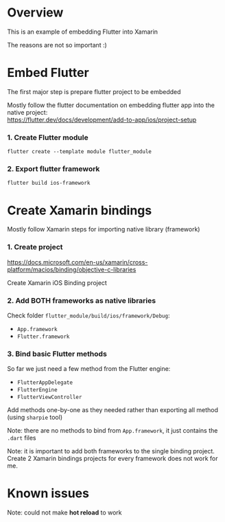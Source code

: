 # Overview

This is an example of embedding Flutter into Xamarin

The reasons are not so important :)

# Embed Flutter

The first major step is prepare flutter project to be embedded

Mostly follow the flutter documentation on embedding flutter app into the native project:  
https://flutter.dev/docs/development/add-to-app/ios/project-setup

### 1. Create Flutter module

```
flutter create --template module flutter_module
```

### 2. Export flutter framework

```
flutter build ios-framework
```

# Create Xamarin bindings

Mostly follow Xamarin steps for importing native library (framework)

### 1. Create project

https://docs.microsoft.com/en-us/xamarin/cross-platform/macios/binding/objective-c-libraries

Create Xamarin iOS Binding project

### 2. Add BOTH frameworks as native libraries

Check folder `flutter_module/build/ios/framework/Debug`:

- `App.framework`
- `Flutter.framework`

### 3. Bind basic Flutter methods

So far we just need a few method from the Flutter engine:

- `FlutterAppDelegate`
- `FlutterEngine`
- `FlutterViewController`

Add methods one-by-one as they needed rather than exporting all method (using `sharpie` tool)

Note: there are no methods to bind from `App.framework`, it just contains the `.dart` files

Note: it is important to add both frameworks to the single binding project. Create 2 Xamarin bindings projects for every framework does not work for me.

# Known issues

Note: could not make **hot reload** to work
